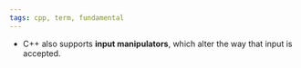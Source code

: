 ```yaml
---
tags: cpp, term, fundamental
---
```


- C++ also supports **input manipulators**, which alter the way that input is accepted.